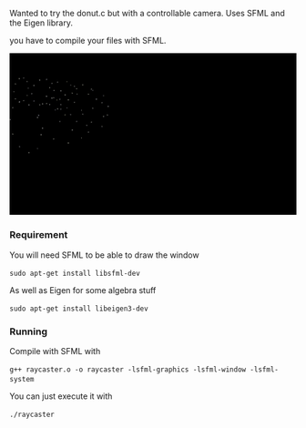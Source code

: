 Wanted to try the donut.c but with a controllable camera.
Uses SFML and the Eigen library.

you have to compile your files with SFML.

![til](donut_demo.gif)

### Requirement

You will need SFML to be able to draw the window

```sudo apt-get install libsfml-dev```

As well as Eigen for some algebra stuff

```sudo apt-get install libeigen3-dev```

### Running

Compile with SFML with

```g++ raycaster.o -o raycaster -lsfml-graphics -lsfml-window -lsfml-system```

You can just execute it with

```./raycaster```
